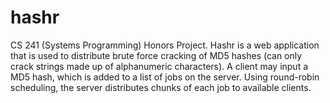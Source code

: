 hashr
=====

CS 241 (Systems Programming) Honors Project. Hashr is a web application that is used to distribute brute force cracking of MD5 hashes (can only crack strings made up of alphanumeric characters). A client may input a MD5 hash, which is added to a list of jobs on the server. Using round-robin scheduling, the server distributes chunks of each job to available clients.
